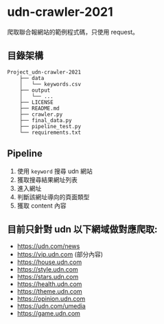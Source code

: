 # udn-crawler-2021 
爬取聯合報網站的範例程式碼，只使用 request。
[](img/output_example.png)

## 目錄架構
```
Project_udn-crawler-2021
    ├── data
    │   └── keywords.csv
    ├── output
    │   └── ...    
    ├── LICENSE
    ├── README.md
    ├── crawler.py
    ├── final_data.py
    ├── pipeline_test.py
    └── requirements.txt
```
## Pipeline
1. 使用 `keyword` 搜尋 udn 網站
2. 獲取搜尋結果網址列表
3. 進入網址
4. 判斷該網址導向的頁面類型
5. 獲取 content 內容

## 目前只針對 udn 以下網域做對應爬取:
- https://udn.com/news
- https://vip.udn.com (部分內容)
- https://house.udn.com
- https://style.udn.com
- https://stars.udn.com
- https://health.udn.com
- https://theme.udn.com
- https://opinion.udn.com
- https://udn.com/umedia
- https://game.udn.com